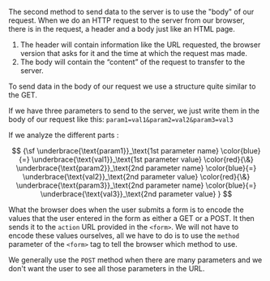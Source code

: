 The second method to send data to the server is to use the "body" of our request. When we do an HTTP request to the server from our browser, there is in the request, a header and a body just like an HTML page.

 1. The header will contain information like the URL requested, the browser version that asks for it and the time at which the request mas made. 
 1. The body will contain the “content” of the request to transfer to the server.
 
To send data in the body of our request we use a structure quite similar to the GET.

If we have three parameters to send to the server, we just write them in the body of our request like this: `param1=val1&param2=val2&param3=val3`

If we analyze the different parts :

$$
{\sf
\underbrace{\text{param1}}_\text{1st parameter name}
\color{blue}{=} 
\underbrace{\text{val1}}_\text{1st parameter value}
\color{red}{\&} 
\underbrace{\text{param2}}_\text{2nd parameter name}
\color{blue}{=} 
\underbrace{\text{val2}}_\text{2nd parameter value}
\color{red}{\&} 
\underbrace{\text{param3}}_\text{2nd parameter name}
\color{blue}{=} 
\underbrace{\text{val3}}_\text{2nd parameter value}
}
$$

What the browser does when the user submits a form is to encode the values that the user entered in the form as either a GET or a POST. It then sends it to the `action` URL provided in the `<form>`. We will not have to encode these values ourselves, all we have to do is to use the `method` parameter of the `<form>` tag to tell the browser which method to use.

We generally use the `POST` method when there are many parameters and we don't want the user to see all those parameters in the URL.


